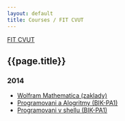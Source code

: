 ```yaml
---
layout: default
title: Courses / FIT CVUT
---
```


[FIT CVUT](..)

## {{page.title}}

### 2014

* [Wolfram Mathematica (zaklady)](2014-wolfram-mathematica-zaklady/)
* [Programovani a Alogritmy (BIK-PA1)](2014-programovani-a-algoritmy/)
* [Programovani v shellu (BIK-PA1)](2014-ps1/)

